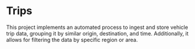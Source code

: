 # Trips
This project implements an automated process to ingest and store vehicle trip data, grouping it by similar origin, destination, and time. Additionally, it allows for filtering the data by specific region or area.
